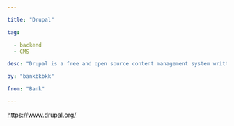 ```yaml
---

title: "Drupal" 

tag: 

  - backend
  - CMS 

desc: "Drupal is a free and open source content management system written in PHP" 

by: "bankbkbkk" 

from: "Bank" 

---
```




https://www.drupal.org/ 

